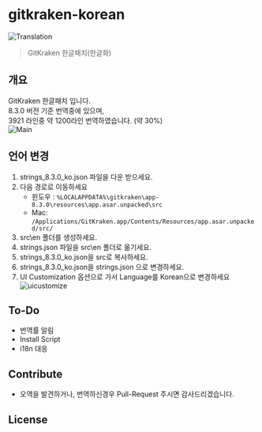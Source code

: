# gitkraken-korean
![Translation](https://img.shields.io/badge/Translation-32%25-green)
> GitKraken 한글패치(한글화)


## 개요

GitKraken 한글패치 입니다.  
8.3.0 버전 기준 번역중에 있으며,  
3921 라인중 약 1200라인 번역하였습니다. (약 30%)  
![Main](https://raw.githubusercontent.com/shblue21/gitkraken-korean/main/images/main.png)



## 언어 변경

1. strings_8.3.0_ko.json 파일을 다운 받으세요.
2. 다음 경로로 이동하세요
   - 윈도우 : `%LOCALAPPDATA%\gitkraken\app-8.3.0\resources\app.asar.unpacked\src`
   - Mac: `/Applications/GitKraken.app/Contents/Resources/app.asar.unpacked/src/`
3. src\en 폴더를 생성하세요.
4. strings.json 파일을 src\en 폴더로 옮기세요.
5. strings_8.3.0_ko.json을 src로 복사하세요.
6. strings_8.3.0_ko.json을 strings.json 으로 변경하세요.
7. UI Customization 옵션으로 가서 Language를 Korean으로 변경하세요
![uicustomize](https://raw.githubusercontent.com/shblue21/gitkraken-korean/main/images/uicustomize.png)
  
  
<!--   - Linux : ~/.gitkraken/themes  -->


## To-Do

- 번역률 알림
- Install Script
- i18n 대응

## Contribute

- 오역을 발견하거나, 번역하신경우 Pull-Request 주시면 감사드리겠습니다.

## License
